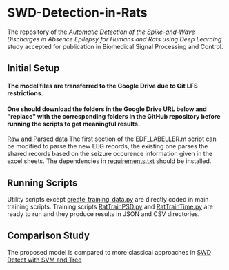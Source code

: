 # SWD-Detection-in-Rats
The repository of the *Automatic Detection of the Spike-and-Wave Discharges in Absence Epilepsy for Humans and Rats using Deep Learning* study accepted for publication in Biomedical Signal Processing and Control.
## Initial Setup
#### The model files are transferred to the Google Drive due to Git LFS restrictions.
#### One should download the folders in the Google Drive URL below and "replace" with the corresponding folders in the GitHub repository before running the scripts to get meaningful results. 
[Raw and Parsed data](https://drive.google.com/drive/folders/1oIhVsMshzddXUUVGAm8L02yMjcH8NiJq?usp=sharing)
The first section of the EDF_LABELLER.m script can be modified to parse the new EEG records, the existing one parses the shared records based on the seizure occurence information given in the excel sheets. 
The dependencies in [requirements.txt](https://github.com/kutay-ugurlu/SWD-Detection-in-Rats/blob/master/Rat/requirements.txt) should be installed. 

## Running Scripts 
Utility scripts except [create_training_data.py](https://github.com/kutay-ugurlu/SWD-Detection-in-Rats/blob/master/Rat/create_training_data.py) are directly coded in main training scripts.
Training scripts [RatTrainPSD.py](https://github.com/kutay-ugurlu/SWD-Detection-in-Rats/blob/master/Rat/RatTrainPSD.py) and [RatTrainTime.py](https://github.com/kutay-ugurlu/SWD-Detection-in-Rats/blob/master/Rat/RatTrainTime.py) are ready to run and they produce results in JSON and CSV directories. 

## Comparison Study 
The proposed model is compared to more classical approaches in [<ins>SWD Detect with SVM and Tree</ins>](https://github.com/kutay-ugurlu/SWD-Detect-with-SVM-and-Tree)
